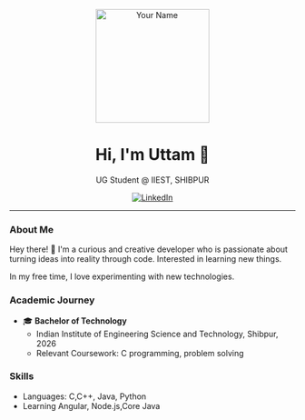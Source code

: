 <p align="center">
  <img src="https://media.licdn.com/dms/image/D4E03AQHsEr8pJiYeWw/profile-displayphoto-shrink_800_800/0/1670143056111?e=2147483647&v=beta&t=yKPRLykeKeHhzPsNMvzsSb6-Fd5a6MXzKYoyw8Ngqm0" alt="Your Name" width="200" height="200">
</p>

<h1 align="center">Hi, I'm Uttam 👋</h1>

<p align="center">UG Student @ IIEST, SHIBPUR</p>

<p align="center">
  <a href="https://www.linkedin.com/in/uttam-mahata-4b0364259">
    <img src="https://img.shields.io/badge/-LinkedIn-blue?style=flat-square&logo=linkedin&logoColor=white&link=https://www.linkedin.com/in/uttam-mahata-4b0364259" alt="LinkedIn">
  </a>

  
</p>

---

### About Me

Hey there! 👋 I'm a curious and creative developer who is passionate about turning ideas into reality through code. Interested in learning new things.

In my free time, I love experimenting with new technologies.
### Academic Journey

- 🎓 **Bachelor of Technology**
  - Indian Institute of Engineering Science and Technology, Shibpur, 2026
  - Relevant Coursework: C programming, problem solving
    

### Skills
  - Languages: C,C++, Java, Python
  - Learning Angular, Node.js,Core Java
